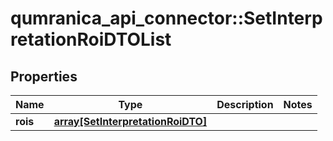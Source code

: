 # qumranica_api_connector::SetInterpretationRoiDTOList

## Properties
Name | Type | Description | Notes
------------ | ------------- | ------------- | -------------
**rois** | [**array[SetInterpretationRoiDTO]**](SetInterpretationRoiDTO.md) |  | 


